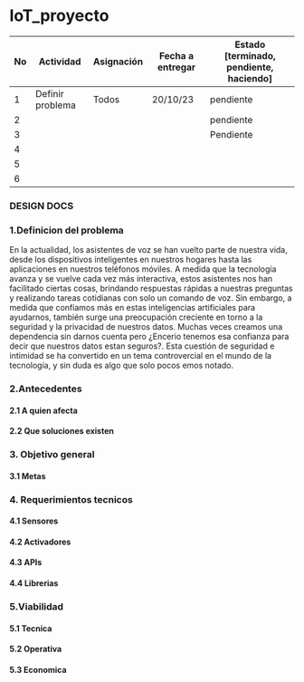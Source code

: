 # IoT_proyecto

| No | Actividad | Asignación | Fecha a entregar | Estado [terminado, pendiente, haciendo] |
|---|-----------|------------|------------------|-------------------------------------|
| 1  | Definir problema  |  Todos        |   20/10/23                 | pendiente                          |
| 2  |   |         |                    | pendiente                           |
| 3  |      |                |                       | Pendiente                           |
| 4 |
| 5|
|6 |


### DESIGN DOCS

### 1.Definicion del problema

En la actualidad, los asistentes de voz se han vuelto parte de nuestra vida, desde los dispositivos inteligentes en nuestros hogares hasta las aplicaciones en nuestros teléfonos móviles. A medida que la tecnología avanza y se vuelve cada vez más interactiva, estos asistentes nos han facilitado ciertas cosas, brindando respuestas rápidas a nuestras preguntas y realizando tareas cotidianas con solo un comando de voz. Sin embargo, a medida que confiamos más en estas inteligencias artificiales para ayudarnos, también surge una preocupación creciente en torno a la seguridad y la privacidad de nuestros datos. Muchas veces creamos una dependencia sin darnos cuenta pero ¿Encerio tenemos esa confianza para decir que nuestros datos estan seguros?. Esta cuestión de seguridad e intimidad se ha convertido en un tema controvercial en el mundo de la tecnología, y sin duda es algo que solo pocos emos notado.

### 2.Antecedentes
#### 2.1 A quien afecta
#### 2.2 Que soluciones existen

### 3. Objetivo general
#### 3.1 Metas

### 4. Requerimientos tecnicos
#### 4.1 Sensores
#### 4.2 Activadores
#### 4.3 APIs
#### 4.4 Librerias

### 5.Viabilidad
#### 5.1 Tecnica
#### 5.2 Operativa
#### 5.3 Economica
